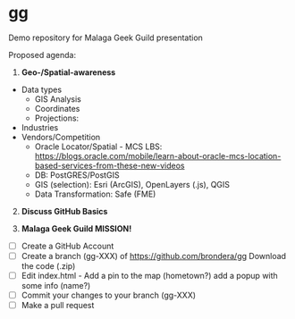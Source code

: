 # gg
Demo repository for Malaga Geek Guild presentation

Proposed agenda:

1. **Geo-/Spatial-awareness**
* Data types
  * GIS Analysis
  * Coordinates
  * Projections: 
* Industries
* Vendors/Competition
  * Oracle Locator/Spatial - MCS LBS: https://blogs.oracle.com/mobile/learn-about-oracle-mcs-location-based-services-from-these-new-videos
  * DB: PostGRES/PostGIS
  * GIS (selection): Esri (ArcGIS), OpenLayers (.js), QGIS
  * Data Transformation: Safe (FME)


2. **Discuss GitHub Basics**

3. **Malaga Geek Guild MISSION!**
- [ ] Create a GitHub Account
- [ ] Create a branch (gg-XXX) of https://github.com/brondera/gg Download the code (.zip)
- [ ] Edit index.html - Add a pin to the map (hometown?) add a popup with some info (name?)
- [ ] Commit your changes to your branch (gg-XXX)
- [ ] Make a pull request
